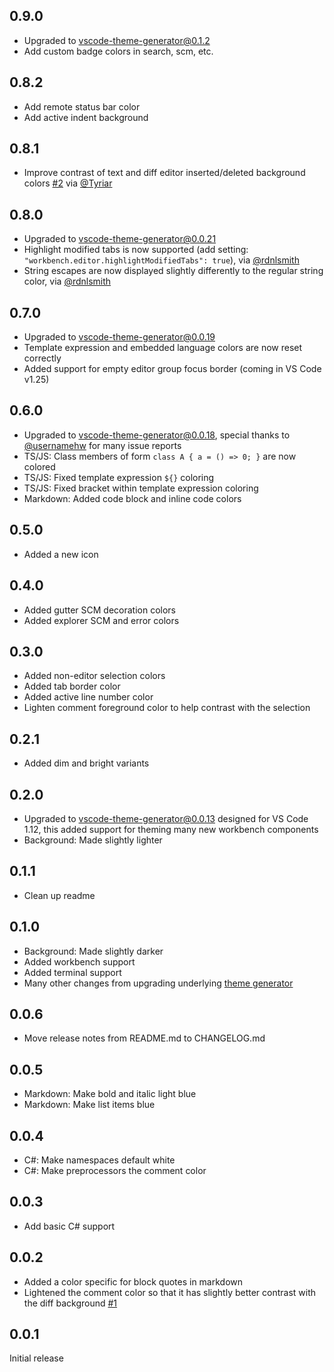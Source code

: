## 0.9.0

- Upgraded to vscode-theme-generator@0.1.2
- Add custom badge colors in search, scm, etc.

## 0.8.2

- Add remote status bar color
- Add active indent background

## 0.8.1

- Improve contrast of text and diff editor inserted/deleted background colors [#2](https://github.com/Tyriar/vscode-theme-sapphire/issues/2) via [@Tyriar](https://github.com/Tyriar)

## 0.8.0

- Upgraded to vscode-theme-generator@0.0.21
- Highlight modified tabs is now supported (add setting: `"workbench.editor.highlightModifiedTabs": true`), via [@rdnlsmith](https://github.com/rdnlsmith)
- String escapes are now displayed slightly differently to the regular string color, via [@rdnlsmith](https://github.com/rdnlsmith)

## 0.7.0

- Upgraded to vscode-theme-generator@0.0.19
- Template expression and embedded language colors are now reset correctly
- Added support for empty editor group focus border (coming in VS Code v1.25)

## 0.6.0

- Upgraded to vscode-theme-generator@0.0.18, special thanks to [@usernamehw](https://github.com/usernamehw) for many issue reports
- TS/JS: Class members of form `class A { a = () => 0; }` are now colored
- TS/JS: Fixed template expression `${}` coloring
- TS/JS: Fixed bracket within template expression coloring
- Markdown: Added code block and inline code colors

## 0.5.0

- Added a new icon

## 0.4.0

- Added gutter SCM decoration colors
- Added explorer SCM and error colors

## 0.3.0

- Added non-editor selection colors
- Added tab border color
- Added active line number color
- Lighten comment foreground color to help contrast with the selection

## 0.2.1

- Added dim and bright variants

## 0.2.0

- Upgraded to vscode-theme-generator@0.0.13 designed for VS Code 1.12, this added support for theming many new workbench components
- Background: Made slightly lighter

## 0.1.1

- Clean up readme

## 0.1.0

- Background: Made slightly darker
- Added workbench support
- Added terminal support
- Many other changes from upgrading underlying [theme generator](https://github.com/Tyriar/vscode-theme-generator)

## 0.0.6

- Move release notes from README.md to CHANGELOG.md

## 0.0.5

- Markdown: Make bold and italic light blue
- Markdown: Make list items blue

## 0.0.4

- C#: Make namespaces default white
- C#: Make preprocessors the comment color

## 0.0.3

- Add basic C# support

## 0.0.2

- Added a color specific for block quotes in markdown
- Lightened the comment color so that it has slightly better contrast with the diff background [#1](https://github.com/Tyriar/vscode-theme-sapphire/issues/1)

## 0.0.1

Initial release
